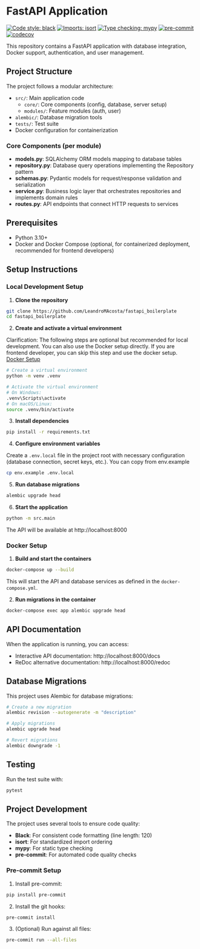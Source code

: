 # FastAPI Application

[![Code style: black](https://img.shields.io/badge/code%20style-black-000000.svg)](https://github.com/psf/black)
[![Imports: isort](https://img.shields.io/badge/%20imports-isort-%231674b1?style=flat&labelColor=ef8336)](https://pycqa.github.io/isort/)
[![Type checking: mypy](https://img.shields.io/badge/type%20checking-mypy-blue.svg)](http://mypy-lang.org/)
[![pre-commit](https://img.shields.io/badge/pre--commit-enabled-brightgreen?logo=pre-commit)](https://github.com/pre-commit/pre-commit)
[![codecov](https://codecov.io/gh/LeandroMAcosta/fastapi-boilerplate/branch/main/graph/badge.svg)](https://codecov.io/gh/LeandroMAcosta/fastapi-boilerplate)

This repository contains a FastAPI application with database integration, Docker support, authentication, and user management.

## Project Structure

The project follows a modular architecture:

- `src/`: Main application code
  - `core/`: Core components (config, database, server setup)
  - `modules/`: Feature modules (auth, user)
- `alembic/`: Database migration tools
- `tests/`: Test suite
- Docker configuration for containerization

### Core Components (per module)

- **models.py**: SQLAlchemy ORM models mapping to database tables
- **repository.py**: Database query operations implementing the Repository pattern
- **schemas.py**: Pydantic models for request/response validation and serialization
- **service.py**: Business logic layer that orchestrates repositories and implements domain rules
- **routes.py**: API endpoints that connect HTTP requests to services

## Prerequisites

- Python 3.10+
- Docker and Docker Compose (optional, for containerized deployment, recommended for frontend developers)

## Setup Instructions

### Local Development Setup

1. **Clone the repository**

<!-- Change url if this boilerplate was forked or copied -->
```bash
git clone https://github.com/LeandroMAcosta/fastapi_boilerplate
cd fastapi_boilerplate
```

2. **Create and activate a virtual environment**

Clarification: The following steps are optional but recommended for local development. You can also use the Docker setup directly.
If you are frontend developer, you can skip this step and use the docker setup. [Docker Setup](#docker-setup)

```bash
# Create a virtual environment
python -m venv .venv

# Activate the virtual environment
# On Windows:
.venv\Scripts\activate
# On macOS/Linux:
source .venv/bin/activate
```

3. **Install dependencies**

```bash
pip install -r requirements.txt
```

4. **Configure environment variables**

Create a `.env.local` file in the project root with necessary configuration (database connection, secret keys, etc.).
You can copy from env.example
```bash
cp env.example .env.local
```

5. **Run database migrations**

```bash
alembic upgrade head
```

6. **Start the application**

```bash
python -m src.main
```

The API will be available at http://localhost:8000

### Docker Setup

1. **Build and start the containers**

```bash
docker-compose up --build
```

This will start the API and database services as defined in the `docker-compose.yml`.

2. **Run migrations in the container**

```bash
docker-compose exec app alembic upgrade head
```

## API Documentation

When the application is running, you can access:

- Interactive API documentation: http://localhost:8000/docs
- ReDoc alternative documentation: http://localhost:8000/redoc

## Database Migrations

This project uses Alembic for database migrations:

```bash
# Create a new migration
alembic revision --autogenerate -m "description"

# Apply migrations
alembic upgrade head

# Revert migrations
alembic downgrade -1
```

## Testing

Run the test suite with:

```bash
pytest
```

## Project Development

The project uses several tools to ensure code quality:

- **Black**: For consistent code formatting (line length: 120)
- **isort**: For standardized import ordering
- **mypy**: For static type checking
- **pre-commit**: For automated code quality checks

### Pre-commit Setup

1. Install pre-commit:
```bash
pip install pre-commit
```

2. Install the git hooks:
```bash
pre-commit install
```

3. (Optional) Run against all files:
```bash
pre-commit run --all-files
```